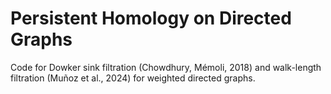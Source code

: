 # Persistent Homology on Directed Graphs

Code for Dowker sink filtration (Chowdhury, Mémoli, 2018) and walk-length filtration (Muñoz et al., 2024) for weighted directed graphs.
